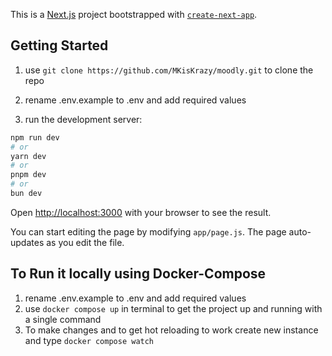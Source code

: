 This is a [Next.js](https://nextjs.org) project bootstrapped with [`create-next-app`](https://github.com/vercel/next.js/tree/canary/packages/create-next-app).

## Getting Started
1. use ```git clone https://github.com/MKisKrazy/moodly.git``` to clone the repo
   
2. rename .env.example to .env and add required values

3. run the development server:

```bash
npm run dev
# or
yarn dev
# or
pnpm dev
# or
bun dev
```

Open [http://localhost:3000](http://localhost:3000) with your browser to see the result.

You can start editing the page by modifying `app/page.js`. The page auto-updates as you edit the file.

## To Run it locally using Docker-Compose
1. rename .env.example to .env and add required values
2. use  ```docker compose up``` in terminal to get the project up and running with a single command
3. To make changes and to get hot reloading to work create new instance and type ```docker compose watch```

